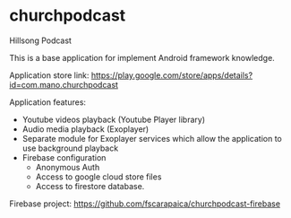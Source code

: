 # churchpodcast
Hillsong Podcast

This is a base application for implement Android framework knowledge.

Application store link:
https://play.google.com/store/apps/details?id=com.mano.churchpodcast

Application features:
* Youtube videos playback (Youtube Player library)
* Audio media playback (Exoplayer)
* Separate module for Exoplayer services which allow the application to use background playback
* Firebase configuration
  * Anonymous Auth
  * Access to google cloud store files
  * Access to firestore database.

Firebase project:
https://github.com/fscarapaica/churchpodcast-firebase
